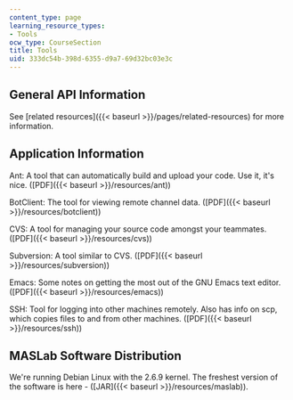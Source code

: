 ```yaml
---
content_type: page
learning_resource_types:
- Tools
ocw_type: CourseSection
title: Tools
uid: 333dc54b-398d-6355-d9a7-69d32bc03e3c
---
```


General API Information
-----------------------

See [related resources]({{< baseurl >}}/pages/related-resources) for more information.

Application Information
-----------------------

Ant: A tool that can automatically build and upload your code. Use it, it's nice. ([PDF]({{< baseurl >}}/resources/ant))

BotClient: The tool for viewing remote channel data. ([PDF]({{< baseurl >}}/resources/botclient))

CVS: A tool for managing your source code amongst your teammates. ([PDF]({{< baseurl >}}/resources/cvs))

Subversion: A tool similar to CVS. ([PDF]({{< baseurl >}}/resources/subversion))

Emacs: Some notes on getting the most out of the GNU Emacs text editor. ([PDF]({{< baseurl >}}/resources/emacs))

SSH: Tool for logging into other machines remotely. Also has info on scp, which copies files to and from other machines. ([PDF]({{< baseurl >}}/resources/ssh))

MASLab Software Distribution
----------------------------

We're running Debian Linux with the 2.6.9 kernel. The freshest version of the software is here - ([JAR]({{< baseurl >}}/resources/maslab)).